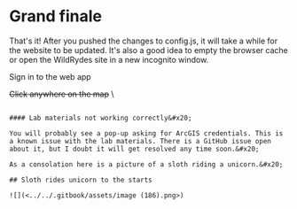 # Grand finale

That's it! After you pushed the changes to config.js, it will take a while for the website to be updated. It's also a good idea to empty the browser cache or open the WildRydes site in a new incognito window.&#x20;

Sign in to the web app&#x20;

~~Click anywhere on the map~~ \
~~~~

#### Lab materials not working correctly&#x20;

You will probably see a pop-up asking for ArcGIS credentials. This is a known issue with the lab materials. There is a GitHub issue open about it, but I doubt it will get resolved any time soon.&#x20;

As a consolation here is a picture of a sloth riding a unicorn.&#x20;

## Sloth rides unicorn to the starts

![](<../../.gitbook/assets/image (186).png>)

